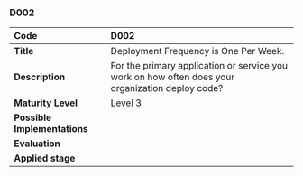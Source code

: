 ### D002

| **Code**           | **D002** |
| :--                | :--      |
| **Title**          | Deployment Frequency is One Per Week. |
| **Description**    | For the primary application or service you work on how often does your organization deploy code? |
| **Maturity Level** | [Level 3](/levels#level-3) |
| **Possible Implementations** | |
| **Evaluation**     | |
| **Applied stage**  | |

